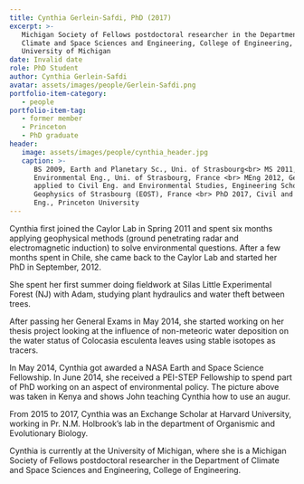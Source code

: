 ```yaml
---
title: Cynthia Gerlein-Safdi, PhD (2017)
excerpt: >-
   Michigan Society of Fellows postdoctoral researcher in the Department of
   Climate and Space Sciences and Engineering, College of Engineering,
   University of Michigan
date: Invalid date
role: PhD Student
author: Cynthia Gerlein-Safdi
avatar: assets/images/people/Gerlein-Safdi.png
portfolio-item-category:
   - people
portfolio-item-tag:
   - former member
   - Princeton
   - PhD graduate
header:
   image: assets/images/people/cynthia_header.jpg
   caption: >-
      BS 2009, Earth and Planetary Sc., Uni. of Strasbourg<br> MS 2011,
      Environmental Eng., Uni. of Strasbourg, France <br> MEng 2012, Geophysics
      applied to Civil Eng. and Environmental Studies, Engineering School of
      Geophysics of Strasbourg (EOST), France <br> PhD 2017, Civil and Env.
      Eng., Princeton University
---
```

Cynthia first joined the Caylor Lab in Spring 2011 and spent six months applying geophysical methods (ground penetrating radar and electromagnetic induction) to solve environmental questions. After a few months spent in Chile, she came back to the Caylor Lab and started her PhD in September, 2012.

She spent her first summer doing fieldwork at Silas Little Experimental Forest (NJ) with Adam, studying plant hydraulics and water theft between trees.

After passing her General Exams in May 2014, she started working on her thesis project looking at the influence of non-meteoric water deposition on the water status of Colocasia esculenta leaves using stable isotopes as tracers.

In May 2014, Cynthia got awarded a NASA Earth and Space Science Fellowship. In June 2014, she received a PEI-STEP Fellowship to spend part of PhD working on an aspect of environmental policy. The picture above was taken in Kenya and shows John teaching Cynthia how to use an augur.

From 2015 to 2017, Cynthia was an Exchange Scholar at Harvard University, working in Pr. N.M. Holbrook’s lab in the department of Organismic and Evolutionary Biology.

Cynthia is currently at the University of Michigan, where she is a Michigan Society of Fellows postdoctoral researcher in the Department of Climate and Space Sciences and Engineering, College of Engineering.